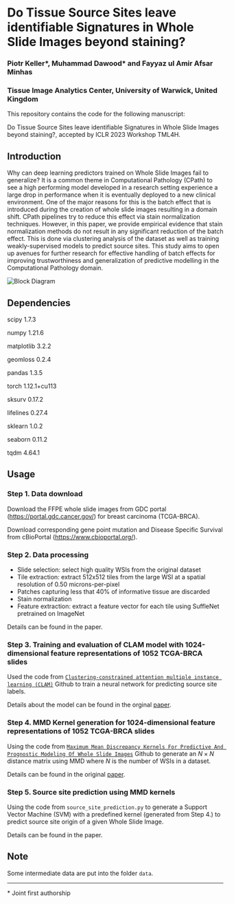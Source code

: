 # Do Tissue Source Sites leave identifiable Signatures in Whole Slide Images beyond staining?
### Piotr Keller*, Muhammad Dawood* and Fayyaz ul Amir Afsar Minhas
### Tissue Image Analytics Center, University of Warwick, United Kingdom

This repository contains the code for the following manuscript:

Do Tissue Source Sites leave identifiable Signatures in Whole Slide Images beyond staining?, accepted by ICLR 2023 Workshop TML4H.

## Introduction
Why can deep learning predictors trained on Whole Slide Images fail to generalize? It is a common theme in Computational Pathology (CPath) to see a high performing model developed in a research setting experience a large drop in performance when it is eventually deployed to a new clinical environment. One of the major reasons for this is the batch effect that is introduced during the creation of whole slide images resulting in a domain shift. CPath pipelines try to reduce this effect via stain normalization techniques. However, in this paper, we provide empirical evidence that stain normalization methods do not result in any significant reduction of the batch effect. This is done via clustering analysis of the dataset as well as training weakly-supervised models to predict source sites. This study aims to open up avenues for further research for effective handling of batch effects for improving trustworthiness and generalization of predictive modelling in the Computational Pathology domain.

<img src="Staining.png" alt="Block Diagram"/>

## Dependencies
scipy 1.7.3

numpy 1.21.6

matplotlib 3.2.2

geomloss 0.2.4

pandas 1.3.5

torch 1.12.1+cu113

sksurv 0.17.2

lifelines 0.27.4

sklearn 1.0.2

seaborn 0.11.2

tqdm 4.64.1 

## Usage
### Step 1. Data download
Download the FFPE whole slide images from GDC portal (https://portal.gdc.cancer.gov/) for breast carcinoma (TCGA-BRCA).

Download corresponding gene point mutation and Disease Specific Survival from cBioPortal (https://www.cbioportal.org/).
### Step 2. Data processing

- Slide selection: select high quality WSIs from the original dataset 
- Tile extraction: extract 512x512 tiles from the large WSI at a spatial resolution of 0.50 microns-per-pixel
- Patches capturing less that 40% of informative tissue are discarded
- Stain normalization
- Feature extraction: extract a feature vector for each tile using SuffleNet pretrained on ImageNet


Details can be found in the paper.
### Step 3. Training and evaluation of CLAM model with 1024-dimensional feature representations of 1052 TCGA-BRCA slides 

Used the code from [`Clustering-constrained attention multiple instance learning (CLAM)`](https://github.com/mahmoodlab/CLAM) Github to train a neural network for predicting source site labels.

Details about the model can be found in the orginal [paper](https://arxiv.org/abs/2004.09666).

### Step 4. MMD Kernel generation for 1024-dimensional feature representations of 1052 TCGA-BRCA slides 

Using the code from [`Maximum Mean Discrepancy Kernels For Predictive And Prognostic Modeling Of Whole Slide Images`](https://github.com/engrodawood/Hist-MMD) Github to generate an $N \times N$ distance matrix using MMD where $N$ is the number of WSIs in a dataset.

Details can be found in the original [paper](https://arxiv.org/abs/2301.09624).

### Step 5. Source site prediction using MMD kernels

Using the code from `source_site_prediction.py` to generate a Support Vector Machine (SVM) with a predefined kernel (generated from Step 4.) to predict source site origin of a given Whole Slide Image.

Details can be found in the paper.

## Note

Some intermediate data are put into the folder `data`.

--------

\* Joint first authorship
